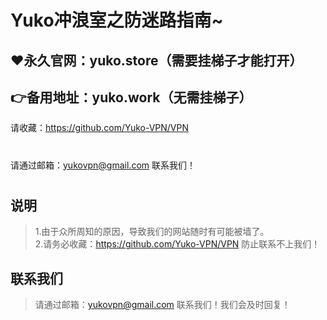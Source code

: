 Yuko冲浪室之防迷路指南~
====
:heart:永久官网：yuko.store（需要挂梯子才能打开）
-------
:point_right:备用地址：yuko.work（无需挂梯子）
-------
请收藏：https://github.com/Yuko-VPN/VPN
#
请通过邮箱：yukovpn@gmail.com 联系我们！
#
说明
-------
>1.由于众所周知的原因，导致我们的网站随时有可能被墙了。  
>2.请务必收藏：https://github.com/Yuko-VPN/VPN
 防止联系不上我们！

联系我们
-------
>请通过邮箱：yukovpn@gmail.com 联系我们！我们会及时回复！
